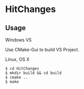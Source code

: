 # HitChanges

## Usage

Windows VS

Use CMake-Gui to build VS Project.

Linux, OS X

```
$ cd HitChanges
$ mkdir build && cd build
$ cmake ..
$ make
```
